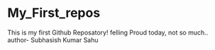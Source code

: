 # My_First_repos
This is my first Github Reposatory! felling Proud today, not so much..
author- Subhasish Kumar Sahu
